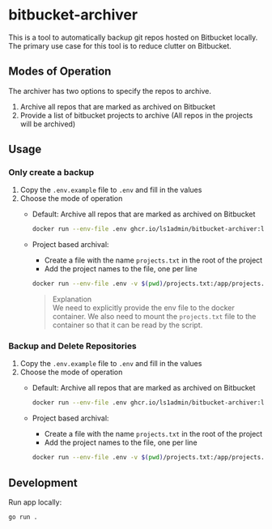 # bitbucket-archiver

This is a tool to automatically backup git repos hosted on Bitbucket locally.
The primary use case for this tool is to reduce clutter on Bitbucket.

## Modes of Operation

The archiver has two options to specify the repos to archive.

1. Archive all repos that are marked as archived on Bitbucket
2. Provide a list of bitbucket projects to archive (All repos in the projects will be archived)

## Usage

### Only create a backup

1. Copy the `.env.example` file to `.env` and fill in the values
2. Choose the mode of operation
    - Default: Archive all repos that are marked as archived on Bitbucket

        ```bash
        docker run --env-file .env ghcr.io/ls1admin/bitbucket-archiver:latest
        ```

    - Project based archival:
        - Create a file with the name `projects.txt` in the root of the project
        - Add the project names to the file, one per line

        ```bash
        docker run --env-file .env -v $(pwd)/projects.txt:/app/projects.txt ghcr.io/ls1admin/bitbucket-archiver:latest --project-file projects.txt
        ```

        > Explanation  
        > We need to explicitly provide the env file to the docker container.
        > We also need to mount the `projects.txt` file to the container so that it can be read by the script.

### Backup and Delete Repositories

1. Copy the `.env.example` file to `.env` and fill in the values
2. Choose the mode of operation
    - Default: Archive all repos that are marked as archived on Bitbucket

        ```bash
        docker run --env-file .env ghcr.io/ls1admin/bitbucket-archiver:latest --execute-delete
        ```

    - Project based archival:
        - Create a file with the name `projects.txt` in the root of the project
        - Add the project names to the file, one per line

        ```bash
        docker run --env-file .env -v $(pwd)/projects.txt:/app/projects.txt ghcr.io/ls1admin/bitbucket-archiver:latest --project-file projects.txt --execute-delete
        ```

## Development

Run app locally:

```bash
go run . 
```
